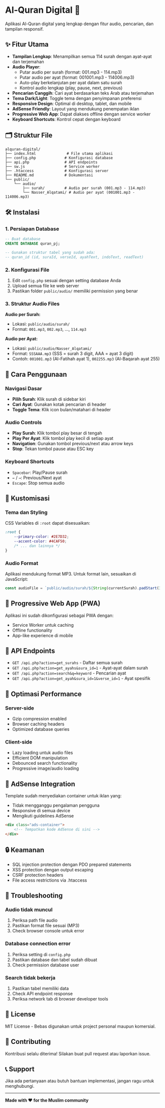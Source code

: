 # Al-Quran Digital 📖

Aplikasi Al-Quran digital yang lengkap dengan fitur audio, pencarian, dan tampilan responsif.

## ✨ Fitur Utama

- **Tampilan Lengkap**: Menampilkan semua 114 surah dengan ayat-ayat dan terjemahan
- **Audio Player**: 
  - Putar audio per surah (format: 001.mp3 - 114.mp3)
  - Putar audio per ayat (format: 001001.mp3 - 114006.mp3)
  - Auto-play berkelanjutan per ayat dalam satu surah
  - Kontrol audio lengkap (play, pause, next, previous)
- **Pencarian Canggih**: Cari ayat berdasarkan teks Arab atau terjemahan
- **Tema Dark/Light**: Toggle tema dengan penyimpanan preferensi
- **Responsive Design**: Optimal di desktop, tablet, dan mobile
- **AdSense Friendly**: Layout yang mendukung penempatan iklan
- **Progressive Web App**: Dapat diakses offline dengan service worker
- **Keyboard Shortcuts**: Kontrol cepat dengan keyboard

## 🗂️ Struktur File

```
alquran-digital/
├── index.html              # File utama aplikasi
├── config.php             # Konfigurasi database
├── api.php                # API endpoints
├── sw.js                  # Service worker
├── .htaccess              # Konfigurasi server
├── README.md              # Dokumentasi
└── public/
    └── audio/
        ├── surah/         # Audio per surah (001.mp3 - 114.mp3)
        └── Nasser_Alqatami/ # Audio per ayat (001001.mp3 - 114006.mp3)
```

## 🛠️ Instalasi

### 1. Persiapan Database
```sql
-- Buat database
CREATE DATABASE quran_pj;

-- Gunakan struktur tabel yang sudah ada:
-- quran_id (id, suraId, verseId, ayahText, indoText, readText)
```

### 2. Konfigurasi File
1. Edit `config.php` sesuai dengan setting database Anda
2. Upload semua file ke web server
3. Pastikan folder `public/audio/` memiliki permission yang benar

### 3. Struktur Audio Files
**Audio per Surah:**
- Lokasi: `public/audio/surah/`
- Format: `001.mp3`, `002.mp3`, ..., `114.mp3`

**Audio per Ayat:**
- Lokasi: `public/audio/Nasser_Alqatami/`
- Format: `SSSAAA.mp3` (SSS = surah 3 digit, AAA = ayat 3 digit)
- Contoh: `001001.mp3` (Al-Fatihah ayat 1), `002255.mp3` (Al-Baqarah ayat 255)

## 🎯 Cara Penggunaan

### Navigasi Dasar
- **Pilih Surah**: Klik surah di sidebar kiri
- **Cari Ayat**: Gunakan kotak pencarian di header
- **Toggle Tema**: Klik icon bulan/matahari di header

### Audio Controls
- **Play Surah**: Klik tombol play besar di tengah
- **Play Per Ayat**: Klik tombol play kecil di setiap ayat
- **Navigation**: Gunakan tombol previous/next atau arrow keys
- **Stop**: Tekan tombol pause atau ESC key

### Keyboard Shortcuts
- `Spacebar`: Play/Pause surah
- `←` / `→`: Previous/Next ayat
- `Escape`: Stop semua audio

## 🎨 Kustomisasi

### Tema dan Styling
CSS Variables di `:root` dapat disesuaikan:
```css
:root {
    --primary-color: #2E7D32;
    --accent-color: #4CAF50;
    /* ... dan lainnya */
}
```

### Audio Format
Aplikasi mendukung format MP3. Untuk format lain, sesuaikan di JavaScript:
```javascript
const audioFile = `public/audio/surah/${String(currentSurah).padStart(3, '0')}.mp3`;
```

## 📱 Progressive Web App (PWA)

Aplikasi ini sudah dikonfigurasi sebagai PWA dengan:
- Service Worker untuk caching
- Offline functionality
- App-like experience di mobile

## 🔧 API Endpoints

- `GET /api.php?action=get_surahs` - Daftar semua surah
- `GET /api.php?action=get_ayahs&sura_id=1` - Ayat-ayat dalam surah
- `GET /api.php?action=search&q=keyword` - Pencarian ayat
- `GET /api.php?action=get_ayah&sura_id=1&verse_id=1` - Ayat spesifik

## 🚀 Optimasi Performance

### Server-side
- Gzip compression enabled
- Browser caching headers
- Optimized database queries

### Client-side
- Lazy loading untuk audio files
- Efficient DOM manipulation
- Debounced search functionality
- Progressive image/audio loading

## 💼 AdSense Integration

Template sudah menyediakan container untuk iklan yang:
- Tidak mengganggu pengalaman pengguna
- Responsive di semua device
- Mengikuti guidelines AdSense

```html
<div class="ads-container">
    <!-- Tempatkan kode AdSense di sini -->
</div>
```

## 🔒 Keamanan

- SQL injection protection dengan PDO prepared statements
- XSS protection dengan output escaping
- CSRF protection headers
- File access restrictions via .htaccess

## 🐛 Troubleshooting

### Audio tidak muncul
1. Periksa path file audio
2. Pastikan format file sesuai (MP3)
3. Check browser console untuk error

### Database connection error
1. Periksa setting di `config.php`
2. Pastikan database dan tabel sudah dibuat
3. Check permission database user

### Search tidak bekerja
1. Pastikan tabel memiliki data
2. Check API endpoint response
3. Periksa network tab di browser developer tools

## 📄 License

MIT License - Bebas digunakan untuk project personal maupun komersial.

## 🤝 Contributing

Kontribusi selalu diterima! Silakan buat pull request atau laporkan issue.

## 📞 Support

Jika ada pertanyaan atau butuh bantuan implementasi, jangan ragu untuk menghubungi.

---

**Made with ❤️ for the Muslim community**